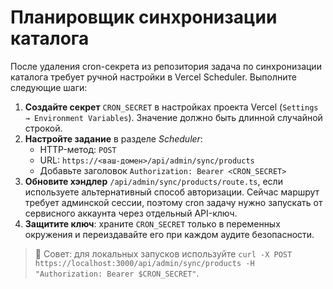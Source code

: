 # Планировщик синхронизации каталога

После удаления cron-секрета из репозитория задача по синхронизации каталога требует ручной настройки в Vercel Scheduler. Выполните следующие шаги:

1. **Создайте секрет** `CRON_SECRET` в настройках проекта Vercel (`Settings → Environment Variables`). Значение должно быть длинной случайной строкой.
2. **Настройте задание** в разделе *Scheduler*:
   - HTTP-метод: `POST`
   - URL: `https://<ваш-домен>/api/admin/sync/products`
   - Добавьте заголовок `Authorization: Bearer <CRON_SECRET>`
3. **Обновите хэндлер** `/api/admin/sync/products/route.ts`, если используете альтернативный способ авторизации. Сейчас маршрут требует админской сессии, поэтому cron задачу нужно запускать от сервисного аккаунта через отдельный API-ключ.
4. **Защитите ключ**: храните `CRON_SECRET` только в переменных окружения и переиздавайте его при каждом аудите безопасности.

> 📌 Совет: для локальных запусков используйте `curl -X POST https://localhost:3000/api/admin/sync/products -H "Authorization: Bearer $CRON_SECRET"`.

